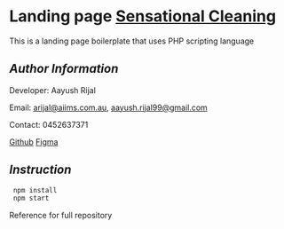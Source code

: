 # Landing page [Sensational Cleaning](www.sydneywetcarpets.com.au)

This is a landing page boilerplate that uses PHP scripting language

## _Author Information_

Developer: Aayush Rijal

Email: arijal@aiims.com.au, aayush.rijal99@gmail.com

Contact: 0452637371

[Github](https://github.com/aayushrijal91/sensational-cleaning)
[Figma](https://www.figma.com/file/brPi6Nlw9XOBfHJcpjXphe/Sensational-Cleaning?node-id=2%3A2)

## _Instruction_

```bash
 npm install
 npm start
 ```

Reference for full repository
